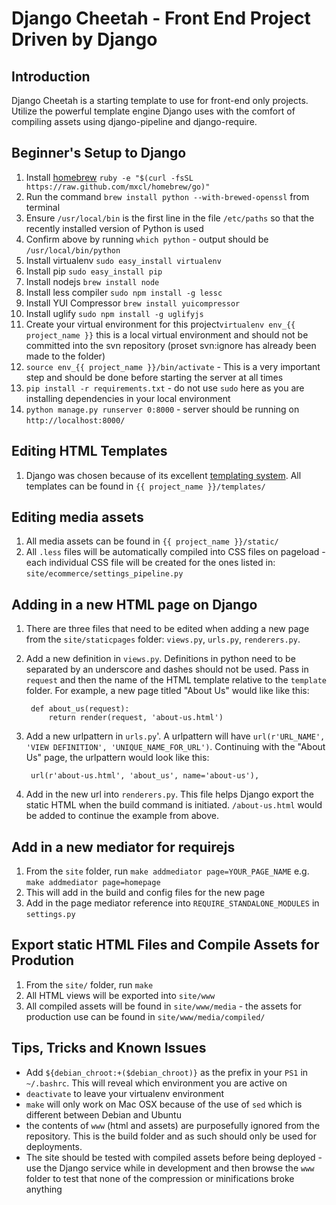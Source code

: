 Django Cheetah - Front End Project Driven by Django
===================================================

## Introduction

Django Cheetah is a starting template to use for front-end only projects.
Utilize the powerful template engine Django uses with the comfort of compiling
assets using django-pipeline and django-require.

## Beginner's Setup to Django

1. Install [homebrew](http://mxcl.github.com/homebrew/) `ruby -e "$(curl -fsSL
https://raw.github.com/mxcl/homebrew/go)"`
1. Run the command `brew install python --with-brewed-openssl` from terminal
1. Ensure `/usr/local/bin` is the first line in the file `/etc/paths` so that
the recently installed version of Python is used
1. Confirm above by running `which python` - output should be
`/usr/local/bin/python`
1. Install virtualenv `sudo easy_install virtualenv`
1. Install pip `sudo easy_install pip`
1. Install nodejs `brew install node`
1. Install less compiler `sudo npm install -g lessc`
1. Install YUI Compressor `brew install yuicompressor`
1. Install uglify `sudo npm install -g uglifyjs`
1. Create your virtual environment for this project`virtualenv env_{{
project_name }}` this is a local virtual environment and should not be committed
into the svn repository (proset svn:ignore has already been made to the folder)
1. `source env_{{ project_name }}/bin/activate` - This is a very important step and
should be done before starting the server at all times
1. `pip install -r requirements.txt` - do not use `sudo` here as you are
installing dependencies in your local environment
1. `python manage.py runserver 0:8000` - server should be running on
`http://localhost:8000/`

## Editing HTML Templates

1. Django was chosen because of its excellent [templating system](https://docs.djangoproject.com/en/dev/ref/templates/).
All templates can be found in `{{ project_name }}/templates/`

## Editing media assets

1. All media assets can be found in `{{ project_name }}/static/`
1. All `.less` files will be automatically compiled into CSS files on pageload -
each individual CSS file will be created for the ones listed in:
`site/ecommerce/settings_pipeline.py`

## Adding in a new HTML page on Django

1. There are three files that need to be edited when adding a new page from the
`site/staticpages` folder: `views.py`, `urls.py`, `renderers.py`.
1. Add a new definition in `views.py`. Definitions in python need to be
separated by an underscore and dashes should not be used. Pass in `request` and
then the name of the HTML template relative to the `template` folder. For
example, a new page titled "About Us" would like like this:

        def about_us(request):
            return render(request, 'about-us.html')

1. Add a new urlpattern in `urls.py`'. A urlpattern will have `url(r'URL_NAME',
'VIEW DEFINITION', 'UNIQUE_NAME_FOR_URL')`. Continuing with the "About Us" page,
the urlpattern would look like this:

        url(r'about-us.html', 'about_us', name='about-us'),

1. Add in the new url into `renderers.py`. This file helps Django export the
static HTML when the build command is initiated. `/about-us.html` would be added
to continue the example from above.

## Add in a new mediator for requirejs

1. From the `site` folder, run `make addmediator page=YOUR_PAGE_NAME` e.g.
`make addmediator page=homepage`
1. This will add in the build and config files for the new page
1. Add in the page mediator reference into `REQUIRE_STANDALONE_MODULES` in
`settings.py`

## Export static HTML Files and Compile Assets for Prodution

1. From the `site/` folder, run `make`
1. All HTML views will be exported into `site/www`
1. All compiled assets will be found in `site/www/media` - the assets for
production use can be found in `site/www/media/compiled/`

## Tips, Tricks and Known Issues

- Add `${debian_chroot:+($debian_chroot)}` as the prefix in your `PS1` in
`~/.bashrc`. This will reveal which environment you are active on
- `deactivate` to leave your virtualenv environment
- `make` will only work on Mac OSX because of the use of `sed` which is
  different between Debian and Ubuntu
- the contents of `www` (html and assets) are purposefully ignored from the
  repository. This is the build folder and as such should only be used for
deployments.
- The site should be tested with compiled assets before being deployed - use the
  Django service while in development and then browse the `www` folder to test
that none of the compression or minifications broke anything
